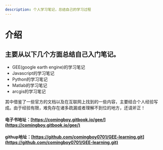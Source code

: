 ```yaml
---
description: 个人学习笔记，总结自己的学习过程
---
```


# 介绍

## 主要从以下几个方面总结自己入门笔记。

* GEE\(google earth engine\)的学习笔记
* Javascript的学习笔记
* Python的学习笔记
* Matlab的学习笔记
* arcgis的学习笔记

其中借鉴了一些官方的文档以及在互联网上找到的一些内容，主要结合个人经验写成。由于经验有限，难免存在诸多疏漏或者理解不到位的地方，还请斧正！

#### 电子书地址：[https://comingboy.gitbook.io/gee/](https://comingboy.gitbook.io/gee/)

#### githup地址：[https://github.com/comingboy0701/GEE-learning.git](https://github.com/comingboy0701/GEE-learning.git)

